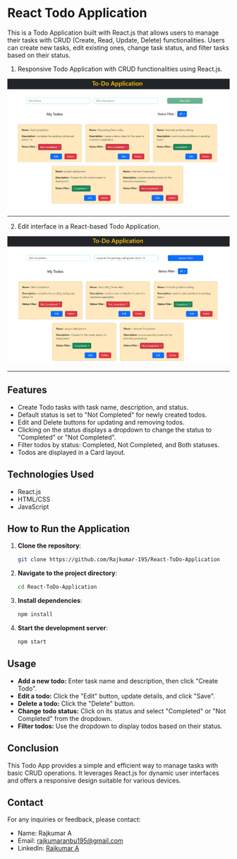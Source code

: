# React Todo Application

This is a Todo Application built with React.js that allows users to manage their tasks with CRUD (Create, Read, Update, Delete) functionalities. Users can create new tasks, edit existing ones, change task status, and filter tasks based on their status.




1. Responsive Todo Application with CRUD functionalities using React.js.
   
![Todo App Edit Preview](public/Images/Demo-1.png)

---

2. Edit interface in a React-based Todo Application.
   
![Todo App Edit Preview](public/Images/Demo-2.png)


---
## Features

- Create Todo tasks with task name, description, and status.
- Default status is set to "Not Completed" for newly created todos.
- Edit and Delete buttons for updating and removing todos.
- Clicking on the status displays a dropdown to change the status to "Completed" or "Not Completed".
- Filter todos by status: Completed, Not Completed, and Both statuses.
- Todos are displayed in a Card layout.

## Technologies Used

- React.js
- HTML/CSS
- JavaScript

## How to Run the Application

1. **Clone the repository**:
   ```bash
   git clone https://github.com/Rajkumar-195/React-ToDo-Application
2. **Navigate to the project directory**:
   ```bash
   cd React-ToDo-Application
3. **Install dependencies**:
   ```bash
   npm install

4. **Start the development server**:
   ```bash
   npm start

## Usage

- **Add a new todo:** Enter task name and description, then click "Create Todo".
- **Edit a todo:** Click the "Edit" button, update details, and click "Save".
- **Delete a todo:** Click the "Delete" button.
- **Change todo status:** Click on its status and select "Completed" or "Not Completed" from the dropdown.
- **Filter todos:** Use the dropdown to display todos based on their status.

## Conclusion

This Todo App provides a simple and efficient way to manage tasks with basic CRUD operations. It leverages React.js for dynamic user interfaces and offers a responsive design suitable for various devices.

## Contact

For any inquiries or feedback, please contact:
- Name: Rajkumar A
- Email: rajkumaranbu195@gmail.com
- LinkedIn: [Rajkumar A](https://www.linkedin.com/in/rajkumar-info/)

